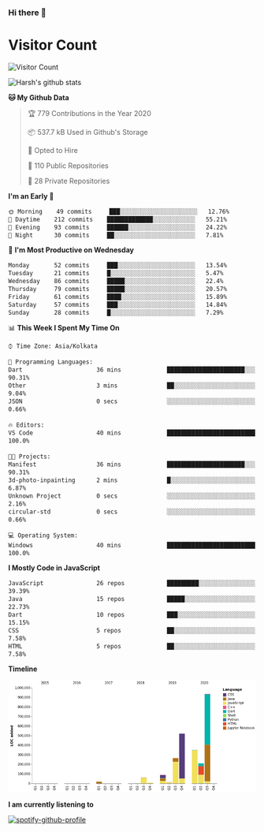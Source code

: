 ### Hi there 👋 

# Visitor Count
![Visitor Count](https://profile-counter.glitch.me/harsh2201/count.svg)

![Harsh's github stats](https://github-readme-stats.vercel.app/api?username=harsh2201&show_icons=true&theme=radical)


<!--START_SECTION:waka-->
**🐱 My Github Data** 

> 🏆 779 Contributions in the Year 2020
 > 
> 📦 537.7 kB Used in Github's Storage 
 > 
> 💼 Opted to Hire
 > 
> 📜 110 Public Repositories
 > 
> 🔑 28 Private Repositories 

**I'm an Early 🐤** 

```text
🌞 Morning    49 commits     ███░░░░░░░░░░░░░░░░░░░░░░   12.76% 
🌆 Daytime    212 commits    █████████████░░░░░░░░░░░░   55.21% 
🌃 Evening    93 commits     ██████░░░░░░░░░░░░░░░░░░░   24.22% 
🌙 Night      30 commits     ██░░░░░░░░░░░░░░░░░░░░░░░   7.81%

```
📅 **I'm Most Productive on Wednesday** 

```text
Monday       52 commits     ███░░░░░░░░░░░░░░░░░░░░░░   13.54% 
Tuesday      21 commits     █░░░░░░░░░░░░░░░░░░░░░░░░   5.47% 
Wednesday    86 commits     █████░░░░░░░░░░░░░░░░░░░░   22.4% 
Thursday     79 commits     █████░░░░░░░░░░░░░░░░░░░░   20.57% 
Friday       61 commits     ████░░░░░░░░░░░░░░░░░░░░░   15.89% 
Saturday     57 commits     ███░░░░░░░░░░░░░░░░░░░░░░   14.84% 
Sunday       28 commits     █░░░░░░░░░░░░░░░░░░░░░░░░   7.29%

```


📊 **This Week I Spent My Time On** 

```text
⌚︎ Time Zone: Asia/Kolkata

💬 Programming Languages: 
Dart                     36 mins             ██████████████████████░░░   90.31% 
Other                    3 mins              ██░░░░░░░░░░░░░░░░░░░░░░░   9.04% 
JSON                     0 secs              ░░░░░░░░░░░░░░░░░░░░░░░░░   0.66%

🔥 Editors: 
VS Code                  40 mins             █████████████████████████   100.0%

🐱‍💻 Projects: 
Manifest                 36 mins             ██████████████████████░░░   90.31% 
3d-photo-inpainting      2 mins              █░░░░░░░░░░░░░░░░░░░░░░░░   6.87% 
Unknown Project          0 secs              ░░░░░░░░░░░░░░░░░░░░░░░░░   2.16% 
circular-std             0 secs              ░░░░░░░░░░░░░░░░░░░░░░░░░   0.66%

💻 Operating System: 
Windows                  40 mins             █████████████████████████   100.0%

```

**I Mostly Code in JavaScript** 

```text
JavaScript               26 repos            █████████░░░░░░░░░░░░░░░░   39.39% 
Java                     15 repos            █████░░░░░░░░░░░░░░░░░░░░   22.73% 
Dart                     10 repos            ███░░░░░░░░░░░░░░░░░░░░░░   15.15% 
CSS                      5 repos             ██░░░░░░░░░░░░░░░░░░░░░░░   7.58% 
HTML                     5 repos             ██░░░░░░░░░░░░░░░░░░░░░░░   7.58%

```


**Timeline**

![Chart not found](https://github.com/harsh2201/harsh2201/blob/master/charts/bar_graph.png) 


<!--END_SECTION:waka-->

**I am currently listening to**

[![spotify-github-profile](https://spotify-github-profile.vercel.app/api/view?uid=0zd53poz5lu9da8yk1wq8bpss&cover_image=true)](https://spotify-github-profile.vercel.app/api/view?uid=0zd53poz5lu9da8yk1wq8bpss&redirect=true)
